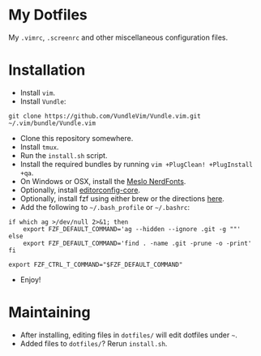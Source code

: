 My Dotfiles
===========

My `.vimrc`, `.screenrc` and other miscellaneous configuration files.

Installation
============

- Install `vim`.
- Install `Vundle`:

```
git clone https://github.com/VundleVim/Vundle.vim.git ~/.vim/bundle/Vundle.vim
```

- Clone this repository somewhere.
- Install `tmux`.
- Run the `install.sh` script.
- Install the required bundles by running `vim +PlugClean! +PlugInstall
  +qa`.
- On Windows or OSX, install the [Meslo NerdFonts](https://nerdfonts.com).
- Optionally, install [editorconfig-core](https://github.com/editorconfig/editorconfig-core-c).
- Optionally, install fzf using either brew or the directions [here](https://github.com/junegunn/fzf#using-git).
- Add the following to `~/.bash_profile` or `~/.bashrc`:

```shell
if which ag >/dev/null 2>&1; then
    export FZF_DEFAULT_COMMAND='ag --hidden --ignore .git -g ""'
else 
    export FZF_DEFAULT_COMMAND='find . -name .git -prune -o -print'
fi

export FZF_CTRL_T_COMMAND="$FZF_DEFAULT_COMMAND"
```

- Enjoy!


Maintaining
===========

- After installing, editing files in `dotfiles/` will edit dotfiles under `~`.
- Added files to `dotfiles/`?  Rerun `install.sh`.

<!--
:vim:tw:80
-->
